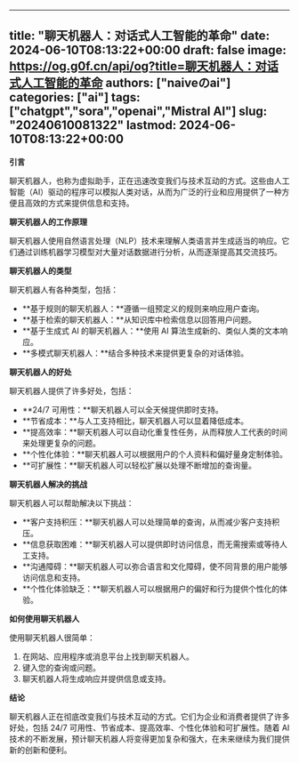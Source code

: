 
---
title: "聊天机器人：对话式人工智能的革命"
date: 2024-06-10T08:13:22+00:00
draft: false
image: https://og.g0f.cn/api/og?title=聊天机器人：对话式人工智能的革命
authors: ["naiveのai"]
categories: ["ai"]
tags: ["chatgpt","sora","openai","Mistral AI"]
slug: "20240610081322"
lastmod: 2024-06-10T08:13:22+00:00
---
**引言**

聊天机器人，也称为虚拟助手，正在迅速改变我们与技术互动的方式。这些由人工智能（AI）驱动的程序可以模拟人类对话，从而为广泛的行业和应用提供了一种方便且高效的方式来提供信息和支持。

**聊天机器人的工作原理**

聊天机器人使用自然语言处理（NLP）技术来理解人类语言并生成适当的响应。它们通过训练机器学习模型对大量对话数据进行分析，从而逐渐提高其交流技巧。

**聊天机器人的类型**

聊天机器人有各种类型，包括：

* **基于规则的聊天机器人：**遵循一组预定义的规则来响应用户查询。
* **基于检索的聊天机器人：**从知识库中检索信息以回答用户问题。
* **基于生成式 AI 的聊天机器人：**使用 AI 算法生成新的、类似人类的文本响应。
* **多模式聊天机器人：**结合多种技术来提供更复杂的对话体验。

**聊天机器人的好处**

聊天机器人提供了许多好处，包括：

* **24/7 可用性：**聊天机器人可以全天候提供即时支持。
* **节省成本：**与人工支持相比，聊天机器人可以显着降低成本。
* **提高效率：**聊天机器人可以自动化重复性任务，从而释放人工代表的时间来处理更复杂的问题。
* **个性化体验：**聊天机器人可以根据用户的个人资料和偏好量身定制体验。
* **可扩展性：**聊天机器人可以轻松扩展以处理不断增加的查询量。

**聊天机器人解决的挑战**

聊天机器人可以帮助解决以下挑战：

* **客户支持积压：**聊天机器人可以处理简单的查询，从而减少客户支持积压。
* **信息获取困难：**聊天机器人可以提供即时访问信息，而无需搜索或等待人工支持。
* **沟通障碍：**聊天机器人可以弥合语言和文化障碍，使不同背景的用户能够访问信息和支持。
* **个性化体验缺乏：**聊天机器人可以根据用户的偏好和行为提供个性化的体验。

**如何使用聊天机器人**

使用聊天机器人很简单：

1. 在网站、应用程序或消息平台上找到聊天机器人。
2. 键入您的查询或问题。
3. 聊天机器人将生成响应并提供信息或支持。

**结论**

聊天机器人正在彻底改变我们与技术互动的方式。它们为企业和消费者提供了许多好处，包括 24/7 可用性、节省成本、提高效率、个性化体验和可扩展性。随着 AI 技术的不断发展，预计聊天机器人将变得更加复杂和强大，在未来继续为我们提供新的创新和便利。